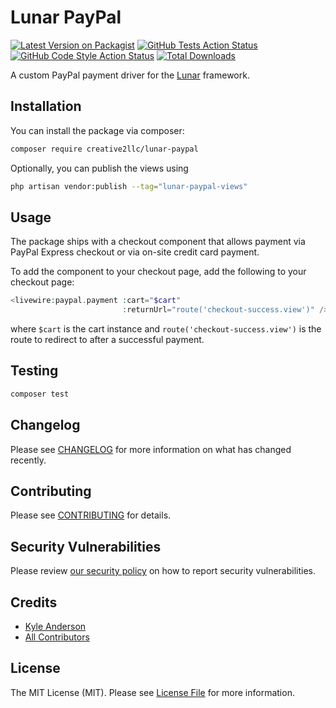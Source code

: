 # Lunar PayPal

[![Latest Version on Packagist](https://img.shields.io/packagist/v/creative2llc/lunar-paypal.svg?style=flat-square)](https://packagist.org/packages/creative2llc/lunar-paypal)
[![GitHub Tests Action Status](https://img.shields.io/github/actions/workflow/status/creative2llc/lunar-paypal/run-tests.yml?branch=main&label=tests&style=flat-square)](https://github.com/creative2llc/lunar-paypal/actions?query=workflow%3Arun-tests+branch%3Amain)
[![GitHub Code Style Action Status](https://img.shields.io/github/actions/workflow/status/creative2llc/lunar-paypal/fix-php-code-style-issues.yml?branch=main&label=code%20style&style=flat-square)](https://github.com/creative2llc/lunar-paypal/actions?query=workflow%3A"Fix+PHP+code+style+issues"+branch%3Amain)
[![Total Downloads](https://img.shields.io/packagist/dt/creative2llc/lunar-paypal.svg?style=flat-square)](https://packagist.org/packages/creative2llc/lunar-paypal)

A custom PayPal payment driver for the [Lunar](https://lunarphp.io) framework.

## Installation

You can install the package via composer:

```bash
composer require creative2llc/lunar-paypal
```

Optionally, you can publish the views using

```bash
php artisan vendor:publish --tag="lunar-paypal-views"
```

## Usage

The package ships with a checkout component that allows payment via PayPal Express checkout or via on-site credit card payment.

To add the component to your checkout page, add the following to your checkout page:

```php
<livewire:paypal.payment :cart="$cart"
                         :returnUrl="route('checkout-success.view')" />
```

where `$cart` is the cart instance and `route('checkout-success.view')` is the route to redirect to after a successful payment.

## Testing

```bash
composer test
```

## Changelog

Please see [CHANGELOG](CHANGELOG.md) for more information on what has changed recently.

## Contributing

Please see [CONTRIBUTING](CONTRIBUTING.md) for details.

## Security Vulnerabilities

Please review [our security policy](../../security/policy) on how to report security vulnerabilities.

## Credits

- [Kyle Anderson](https://github.com/creative2llc)
- [All Contributors](../../contributors)

## License

The MIT License (MIT). Please see [License File](LICENSE.md) for more information.
